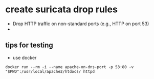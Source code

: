 # create suricata drop rules

* Drop HTTP traffic on non-standard ports (e.g., HTTP on port 53)
* 

## tips for testing

* use docker

```
docker run --rm -i --name apache-on-dns-port -p 53:80 -v "$PWD":/usr/local/apache2/htdocs/ httpd
```

